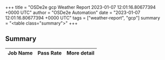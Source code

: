 +++
title = "OSDe2e gcp Weather Report 2023-01-07 12:01:16.80677394 +0000 UTC"
author = "OSDe2e Automation"
date = "2023-01-07 12:01:16.80677394 +0000 UTC"
tags = ["weather-report", "gcp"]
summary = "<table class=\"summary\"></table>"
+++
## Summary

| Job Name | Pass Rate | More detail |
|----------|-----------|-------------|




